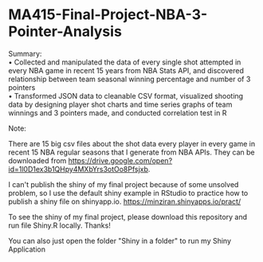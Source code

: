 # MA415-Final-Project-NBA-3-Pointer-Analysis

Summary:\
• Collected and manipulated the data of every single shot attempted in every NBA game in recent 15 years from NBA Stats API, and discovered relationship between team seasonal winning percentage and number of 3 pointers\
• Transformed JSON data to cleanable CSV format, visualized shooting data by designing player shot charts and time series graphs of team winnings and 3 pointers made, and conducted correlation test in R


Note:

There are 15 big csv files about the shot data every player in every game in recent 15 NBA regular seasons that I generate from NBA APIs. They can be downloaded from https://drive.google.com/open?id=1l0D1ex3b1QHpy4MXbYrs3otOo8Pfsjxb. 

I can't publish the shiny of my final project because of some unsolved problem, so I use the default shiny example in RStudio to practice how to publish a shiny file on shinyapp.io.         https://minziran.shinyapps.io/pract/

To see the shiny of my final project, please download this repository and run file Shiny.R locally. Thanks! 

You can also just open the folder "Shiny in a folder" to run my Shiny Application
